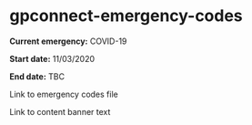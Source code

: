# gpconnect-emergency-codes

**Current emergency:** COVID-19

**Start date:** 11/03/2020

**End date:** TBC

Link to emergency codes file

Link to content banner text
